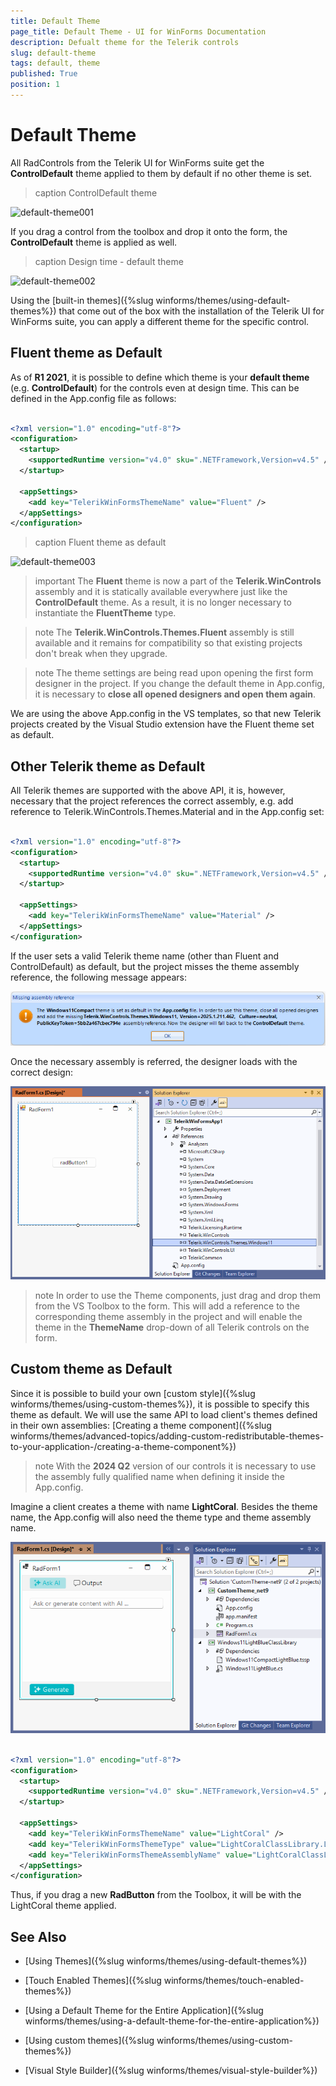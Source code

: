 ```yaml
---
title: Default Theme
page_title: Default Theme - UI for WinForms Documentation
description: Defualt theme for the Telerik controls 
slug: default-theme
tags: default, theme
published: True
position: 1 
---
```


# Default Theme 

All RadControls from the Telerik UI for WinForms suite get the **ControlDefault** theme applied to them by default if no other theme is set. 
 
>caption ControlDefault theme

![default-theme001](images/default-theme001.png)

If you drag a control from the toolbox and drop it onto the form, the **ControlDefault** theme is applied as well.

>caption Design time - default theme

![default-theme002](images/default-theme002.png)

Using the [built-in themes]({%slug winforms/themes/using-default-themes%}) that come out of the box with the installation of the Telerik UI for WinForms suite, you can apply a different theme for the specific control. 

## Fluent theme as Default

As of **R1 2021**, it is possible to define which theme is your **default theme** (e.g. **ControlDefault**) for the controls even at design time. This can be defined in the App.config file as follows:


````XML

<?xml version="1.0" encoding="utf-8"?>
<configuration>
  <startup>
    <supportedRuntime version="v4.0" sku=".NETFramework,Version=v4.5" />
  </startup>
 
  <appSettings>
    <add key="TelerikWinFormsThemeName" value="Fluent" />
  </appSettings>
</configuration>

````

>caption Fluent theme as default

![default-theme003](images/default-theme003.png)


>important The **Fluent** theme is now a part of the **Telerik.WinControls** assembly and it is statically available everywhere just like the **ControlDefault** theme. As a result, it is no longer necessary to instantiate the **FluentTheme** type.

>note The **Telerik.WinControls.Themes.Fluent** assembly is still available and it remains for compatibility so that existing projects don't break when they upgrade. 

>note The theme settings are being read upon opening the first form designer in the project. If you change the default theme in App.config, it is necessary to **close all opened designers and open them again**. 

We are using the above App.config in the VS templates, so that new Telerik projects created by the Visual Studio extension have the Fluent theme set as default.

## Other Telerik theme as Default

All Telerik themes are supported with the above API, it is, however, necessary that the project references the correct assembly, e.g. add reference to Telerik.WinControls.Themes.Material and in the App.config set:

````XML

<?xml version="1.0" encoding="utf-8"?>
<configuration>
  <startup>
    <supportedRuntime version="v4.0" sku=".NETFramework,Version=v4.5" />
  </startup>
 
  <appSettings>
    <add key="TelerikWinFormsThemeName" value="Material" />
  </appSettings>
</configuration>

````

If the user sets a valid Telerik theme name (other than Fluent and ControlDefault) as default, but the project misses the theme assembly reference, the following message appears:

![default-theme004](images/default-theme004.png)

Once the necessary assembly is referred, the designer loads with the correct design:

![default-theme005](images/default-theme005.png)

>note In order to use the Theme components, just drag and drop them from the VS Toolbox to the form. This will add a reference to the corresponding theme assembly in the project and will enable the theme in the **ThemeName** drop-down of all Telerik controls on the form. 

## Custom theme as Default

Since it is possible to build your own [custom style]({%slug winforms/themes/using-custom-themes%}), it is possible to specify this theme as default. We will use the same API to load client's themes defined in their own assemblies: [Creating a theme component]({%slug winforms/themes/advanced-topics/adding-custom-redistributable-themes-to-your-application-/creating-a-theme-component%}) 

>note With the __2024 Q2__ version of our controls it is necessary to use the assembly fully qualified name when defining it inside the App.config.

Imagine a client creates a theme with name **LightCoral**. Besides the theme name, the App.config will also need the theme type and theme assembly name. 

![default-theme006](images/default-theme006.png)

````XML

<?xml version="1.0" encoding="utf-8"?>
<configuration>
  <startup>
    <supportedRuntime version="v4.0" sku=".NETFramework,Version=v4.5" />
  </startup>

  <appSettings>
    <add key="TelerikWinFormsThemeName" value="LightCoral" />
    <add key="TelerikWinFormsThemeType" value="LightCoralClassLibrary.LightCoralTheme"/>
    <add key="TelerikWinFormsThemeAssemblyName" value="LightCoralClassLibrary, Version=1.0.0.0, Culture=neutral, PublicKeyToken=9aa2a467bbfe794e"/>
  </appSettings>
</configuration>

````

Thus, if you drag a new **RadButton** from the Toolbox, it will be with the LightCoral theme applied. 

## See Also

* [Using Themes]({%slug winforms/themes/using-default-themes%})

* [Touch Enabled Themes]({%slug winforms/themes/touch-enabled-themes%})

* [Using a Default Theme for the Entire Application]({%slug winforms/themes/using-a-default-theme-for-the-entire-application%})

* [Using custom themes]({%slug winforms/themes/using-custom-themes%})

* [Visual Style Builder]({%slug winforms/themes/visual-style-builder%})

